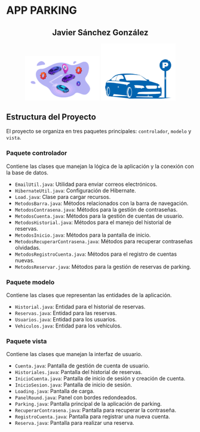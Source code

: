# APP PARKING

<div align="center">
  <h2>Javier Sánchez González</h2>
  <img src="src/main/resources/png/LogoParking.png" alt="Logo Parking" width="200"/>
  <img src="src/main/resources/png/LogoCar.png" alt="Logo Car" width="200"/>
</div>

## Estructura del Proyecto

El proyecto se organiza en tres paquetes principales: `controlador`, `modelo` y `vista`.

### Paquete controlador
Contiene las clases que manejan la lógica de la aplicación y la conexión con la base de datos.
- `EmailUtil.java`: Utilidad para enviar correos electrónicos.
- `HibernateUtil.java`: Configuración de Hibernate.
- `Load.java`: Clase para cargar recursos.
- `MetodosBarra.java`: Métodos relacionados con la barra de navegación.
- `MetodosContrasena.java`: Métodos para la gestión de contraseñas.
- `MetodosCuenta.java`: Métodos para la gestión de cuentas de usuario.
- `MetodosHistorial.java`: Métodos para el manejo del historial de reservas.
- `MetodosInicio.java`: Métodos para la pantalla de inicio.
- `MetodosRecuperarContrasena.java`: Métodos para recuperar contraseñas olvidadas.
- `MetodosRegistroCuenta.java`: Métodos para el registro de cuentas nuevas.
- `MetodosReservar.java`: Métodos para la gestión de reservas de parking.

### Paquete modelo
Contiene las clases que representan las entidades de la aplicación.
- `Historial.java`: Entidad para el historial de reservas.
- `Reservas.java`: Entidad para las reservas.
- `Usuarios.java`: Entidad para los usuarios.
- `Vehiculos.java`: Entidad para los vehículos.

### Paquete vista
Contiene las clases que manejan la interfaz de usuario.
- `Cuenta.java`: Pantalla de gestión de cuenta de usuario.
- `Historiales.java`: Pantalla del historial de reservas.
- `InicioCuenta.java`: Pantalla de inicio de sesión y creación de cuenta.
- `InicioSesion.java`: Pantalla de inicio de sesión.
- `Loading.java`: Pantalla de carga.
- `PanelRound.java`: Panel con bordes redondeados.
- `Parking.java`: Pantalla principal de la aplicación de parking.
- `RecuperarContrasena.java`: Pantalla para recuperar la contraseña.
- `RegistroCuenta.java`: Pantalla para registrar una nueva cuenta.
- `Reserva.java`: Pantalla para realizar una reserva.



